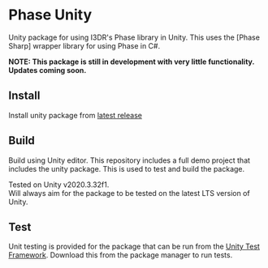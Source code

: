 # Phase Unity
Unity package for using I3DR's Phase library in Unity. This uses the [Phase Sharp] wrapper library for using Phase in C#.

**NOTE: This package is still in development with very little functionality. Updates coming soon.**

## Install
Install unity package from [latest release](TODO)

## Build
Build using Unity editor. This repository includes a full demo project that includes the unity package. This is used to test and build the package.

Tested on Unity v2020.3.32f1.  
Will always aim for the package to be tested on the latest LTS version of Unity.

## Test
Unit testing is provided for the package that can be run from the [Unity Test Framework](https://docs.unity3d.com/Packages/com.unity.test-framework@1.1/manual/index.html). Download this from the package manager to run tests.